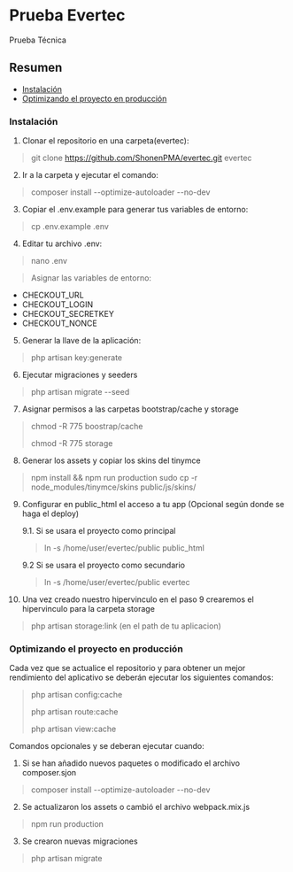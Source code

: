 # Prueba Evertec

Prueba Técnica

## Resumen

  * [Instalación](#instalacion)
  * [Optimizando el proyecto en producción](#optimizando-el-proyecto-en-produccion)

### Instalación

1. Clonar el repositorio en una carpeta(evertec):

> git clone https://github.com/ShonenPMA/evertec.git  evertec

2. Ir a la carpeta y ejecutar el comando:

> composer install --optimize-autoloader --no-dev

3. Copiar el .env.example para generar tus variables de entorno:

> cp .env.example .env

4. Editar tu archivo .env:

> nano .env

> Asignar las variables de entorno:
  * CHECKOUT_URL
  * CHECKOUT_LOGIN
  * CHECKOUT_SECRETKEY
  * CHECKOUT_NONCE

5. Generar la llave de la aplicación:

> php artisan key:generate

6. Ejecutar migraciones y seeders

> php artisan migrate --seed
7. Asignar permisos a las carpetas bootstrap/cache y storage

> chmod -R 775 boostrap/cache
>
> chmod -R 775 storage

8. Generar los assets y copiar los skins del tinymce

> npm install && npm run production
> sudo cp -r node_modules/tinymce/skins public/js/skins/

9. Configurar en public_html el acceso a tu app (Opcional según donde se haga el deploy)

    9.1. Si se usara el proyecto como principal
    > ln -s /home/user/evertec/public public_html 

    9.2 Si se usara el proyecto como secundario

    > ln -s /home/user/evertec/public evertec 

10. Una vez creado nuestro hipervinculo en el paso 9 crearemos el hipervinculo para la carpeta storage

>php artisan storage:link (en el path de tu aplicacion)
### Optimizando el proyecto en producción

Cada vez que se actualice el repositorio y para obtener un mejor rendimiento del aplicativo se deberán ejecutar los siguientes comandos:

> php artisan config:cache
>
> php artisan route:cache
>
> php artisan view:cache


Comandos opcionales y se deberan ejecutar cuando:
1. Si se han añadido nuevos paquetes o modificado el archivo composer.sjon

> composer install --optimize-autoloader --no-dev

2. Se actualizaron los assets o cambió el archivo webpack.mix.js

> npm run production

3. Se crearon nuevas migraciones

> php artisan migrate